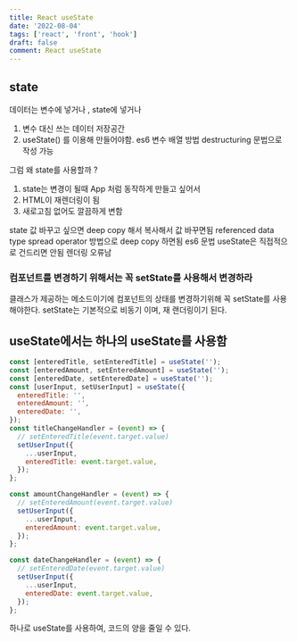 ```yaml
---
title: React useState
date: '2022-08-04'
tags: ['react', 'front', 'hook']
draft: false
comment: React useState
---
```


## state

데이터는 변수에 넣거나 , state에 넣거나

1. 변수 대신 쓰는 데이터 저장공간
2. useState() 를 이용해 만들어야함. es6 변수 배열 방법 destructuring 문법으로 작성 가능

그럼 왜 state를 사용할까 ?

1. state는 변경이 될때 App 처럼 동작하게 만들고 싶어서
2. HTML이 재렌더링이 됨
3. 새로고침 없어도 깔끔하게 변함

state 값 바꾸고 싶으면 deep copy 해서 복사해서 값 바꾸면됨
referenced data type
spread operator 방법으로 deep copy 하면됨 es6 문법
useState은 직접적으로 건드리면 안됨 렌더링 오류남

### 컴포넌트를 변경하기 위해서는 꼭 setState를 사용해서 변경하라

클래스가 제공하는 메소드이기에 컴포넌트의 상태를 변경하기위해 꼭 setState를 사용해야한다.
setState는 기본적으로 비동기 이며, 재 랜더링이기 된다.

## useState에서는 하나의 useState를 사용함

```jsx
const [enteredTitle, setEnteredTitle] = useState('');
const [enteredAmount, setEnteredAmount] = useState('');
const [enteredDate, setEnteredDate] = useState('');
const [userInput, setUserInput] = useState({
  enteredTitle: '',
  enteredAmount: '',
  enteredDate: '',
});
const titleChangeHandler = (event) => {
  // setEnteredTitle(event.target.value)
  setUserInput({
    ...userInput,
    enteredTitle: event.target.value,
  });
};

const amountChangeHandler = (event) => {
  // setEnteredAmount(event.target.value)
  setUserInput({
    ...userInput,
    enteredAmount: event.target.value,
  });
};

const dateChangeHandler = (event) => {
  // setEnteredDate(event.target.value)
  setUserInput({
    ...userInput,
    enteredDate: event.target.value,
  });
};
```

하나로 useState를 사용하여, 코드의 양을 줄일 수 있다.
